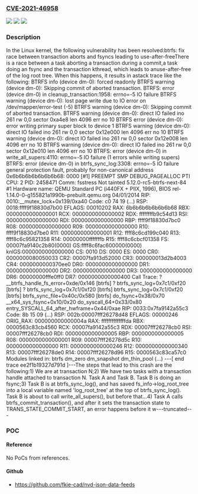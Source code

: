 ### [CVE-2021-46958](https://cve.mitre.org/cgi-bin/cvename.cgi?name=CVE-2021-46958)
![](https://img.shields.io/static/v1?label=Product&message=Linux&color=blue)
![](https://img.shields.io/static/v1?label=Version&message=ef67963dac25%3C%20a4794be7b00b%20&color=brighgreen)
![](https://img.shields.io/static/v1?label=Vulnerability&message=n%2Fa&color=brighgreen)

### Description

In the Linux kernel, the following vulnerability has been resolved:btrfs: fix race between transaction aborts and fsyncs leading to use-after-freeThere is a race between a task aborting a transaction during a commit,a task doing an fsync and the transaction kthread, which leads to anuse-after-free of the log root tree. When this happens, it results in astack trace like the following:  BTRFS info (device dm-0): forced readonly  BTRFS warning (device dm-0): Skipping commit of aborted transaction.  BTRFS: error (device dm-0) in cleanup_transaction:1958: errno=-5 IO failure  BTRFS warning (device dm-0): lost page write due to IO error on /dev/mapper/error-test (-5)  BTRFS warning (device dm-0): Skipping commit of aborted transaction.  BTRFS warning (device dm-0): direct IO failed ino 261 rw 0,0 sector 0xa4e8 len 4096 err no 10  BTRFS error (device dm-0): error writing primary super block to device 1  BTRFS warning (device dm-0): direct IO failed ino 261 rw 0,0 sector 0x12e000 len 4096 err no 10  BTRFS warning (device dm-0): direct IO failed ino 261 rw 0,0 sector 0x12e008 len 4096 err no 10  BTRFS warning (device dm-0): direct IO failed ino 261 rw 0,0 sector 0x12e010 len 4096 err no 10  BTRFS: error (device dm-0) in write_all_supers:4110: errno=-5 IO failure (1 errors while writing supers)  BTRFS: error (device dm-0) in btrfs_sync_log:3308: errno=-5 IO failure  general protection fault, probably for non-canonical address 0x6b6b6b6b6b6b6b68: 0000 [#1] PREEMPT SMP DEBUG_PAGEALLOC PTI  CPU: 2 PID: 2458471 Comm: fsstress Not tainted 5.12.0-rc5-btrfs-next-84 #1  Hardware name: QEMU Standard PC (i440FX + PIIX, 1996), BIOS rel-1.14.0-0-g155821a1990b-prebuilt.qemu.org 04/01/2014  RIP: 0010:__mutex_lock+0x139/0xa40  Code: c0 74 19 (...)  RSP: 0018:ffff9f18830d7b00 EFLAGS: 00010202  RAX: 6b6b6b6b6b6b6b68 RBX: 0000000000000001 RCX: 0000000000000002  RDX: ffffffffb9c54d13 RSI: 0000000000000000 RDI: 0000000000000000  RBP: ffff9f18830d7bc0 R08: 0000000000000000 R09: 0000000000000000  R10: ffff9f18830d7be0 R11: 0000000000000001 R12: ffff8c6cd199c040  R13: ffff8c6c95821358 R14: 00000000fffffffb R15: ffff8c6cbcf01358  FS:  00007fa9140c2b80(0000) GS:ffff8c6fac600000(0000) knlGS:0000000000000000  CS:  0010 DS: 0000 ES: 0000 CR0: 0000000080050033  CR2: 00007fa913d52000 CR3: 000000013d2b4003 CR4: 0000000000370ee0  DR0: 0000000000000000 DR1: 0000000000000000 DR2: 0000000000000000  DR3: 0000000000000000 DR6: 00000000fffe0ff0 DR7: 0000000000000400  Call Trace:   ? __btrfs_handle_fs_error+0xde/0x146 [btrfs]   ? btrfs_sync_log+0x7c1/0xf20 [btrfs]   ? btrfs_sync_log+0x7c1/0xf20 [btrfs]   btrfs_sync_log+0x7c1/0xf20 [btrfs]   btrfs_sync_file+0x40c/0x580 [btrfs]   do_fsync+0x38/0x70   __x64_sys_fsync+0x10/0x20   do_syscall_64+0x33/0x80   entry_SYSCALL_64_after_hwframe+0x44/0xae  RIP: 0033:0x7fa9142a55c3  Code: 8b 15 09 (...)  RSP: 002b:00007fff26278d48 EFLAGS: 00000246 ORIG_RAX: 000000000000004a  RAX: ffffffffffffffda RBX: 0000563c83cb4560 RCX: 00007fa9142a55c3  RDX: 00007fff26278cb0 RSI: 00007fff26278cb0 RDI: 0000000000000005  RBP: 0000000000000005 R08: 0000000000000001 R09: 00007fff26278d5c  R10: 0000000000000000 R11: 0000000000000246 R12: 0000000000000340  R13: 00007fff26278de0 R14: 00007fff26278d96 R15: 0000563c83ca57c0  Modules linked in: btrfs dm_zero dm_snapshot dm_thin_pool (...)  ---[ end trace ee2f1b19327d791d ]---The steps that lead to this crash are the following:1) We are at transaction N;2) We have two tasks with a transaction handle attached to transaction N.   Task A and Task B. Task B is doing an fsync;3) Task B is at btrfs_sync_log(), and has saved fs_info->log_root_tree   into a local variable named 'log_root_tree' at the top of   btrfs_sync_log(). Task B is about to call write_all_supers(), but   before that...4) Task A calls btrfs_commit_transaction(), and after it sets the   transaction state to TRANS_STATE_COMMIT_START, an error happens before   it w---truncated---

### POC

#### Reference
No PoCs from references.

#### Github
- https://github.com/fkie-cad/nvd-json-data-feeds

